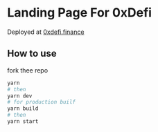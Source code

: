 # Landing Page For 0xDefi

Deployed at [0xdefi.finance](https://0xdefi.finance)

## How to use
fork thee repo

```bash
yarn 
# then
yarn dev
# for production builf
yarn build 
# then
yarn start
```
